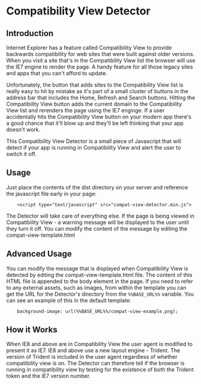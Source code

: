 Compatibility View Detector
===========================

Introduction
------------

Internet Explorer has a feature called Compatibility View to provide backwards compatibility for web sites that were built against older versions. When you visit a site that's in the Compatibility View list the browser will use the IE7 engine to render the page. A handy feature for all those legacy sites and apps that you can't afford to update. 

Unfortunately, the button that adds sites to the Compatibility View list is really easy to hit by mistake as it's part of a small cluster of buttons in the address bar that includes the Home, Refresh and Search buttons. Hitting the Compatibility View button adds the current domain to the Compatibility View list and rerenders the page using the IE7 enginge. If a user accidentally hits the Compatibility View button on your modern app there's a good chance that it'll blow up and they'll be left thinking that your app doesn't work.

This Compatibility View Detector is a small piece of Javascript that will detect if your app is running in Compatibility View and alert the user to switch it off.

Usage
-----

Just place the contents of the dist directory on your server and reference the javascript file early in your page:

		<script type="text/javascript" src="compat-view-detector.min.js">

The Detector will take care of everything else. If the page is being viewed in Compatibility View - a warning message will be displayed to the user until they turn it off. You can modify the content of the message by editing the compat-view-template.html

Advanced Usage
--------------

You can modify the message that is displayed when Compatibility View is detected by editing the compat-view-template.html file. The content of this HTML file is appended to the body element in the page. If you need to refer to any external assets, such as images, from within the template you can get the URL for the Detector's directory from the `%%BASE_URL%%` variable. You can see an example of this in the default template:

		background-image: url(%%BASE_URL%%/compat-view-example.png);

How it Works
------------

When IE8 and above are in Compatibility View the user agent is modified to present it as IE7. IE8 and above use a new layout engine - Trident. The version of Trident is included in the user agent regardless of whether compatibility view is on. The Detector can therefore tell if the browser is running in compatibility view by testing for the existence of both the Trident token and the IE7 version number.
